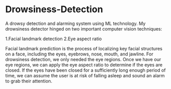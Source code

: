 # Drowsiness-Detection
A drowsy detection and alarming system using ML technology.
My drowsiness detector hinged on two important computer vision techniques:

1.Facial landmark detection
2.Eye aspect ratio

Facial landmark prediction is the process of localizing key facial structures on a face, including the eyes, eyebrows, nose, mouth, and jawline.
For drowsiness detection, we only needed the eye regions.
Once we have our eye regions, we can apply the eye aspect ratio to determine if the eyes are closed. If the eyes have been closed for a sufficiently long enough period of time,
we can assume the user is at risk of falling asleep and sound an alarm to grab their attention.
                                             
